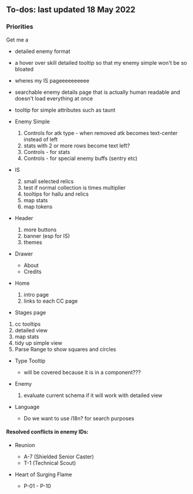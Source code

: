 ## To-dos: last updated 18 May 2022

### Priorities

Get me a

- detailed enemy format
- a hover over skill detailed tooltip so that my enemy simple won't be so bloated
- wheres my IS pageeeeeeeeee
- searchable enemy details page that is actually human readable and doesn't load everything at once
- tooltip for simple attributes such as taunt

- Enemy Simple

  1. Controls for atk type - when removed atk becomes text-center instead of left
  2. stats with 2 or more rows become text left?
  3. Controls - for stats
  4. Controls - for special enemy buffs (sentry etc)

- IS

  2. small selected relics
  3. test if normal collection is times multiplier
  4. tooltips for hallu and relics
  5. map stats
  6. map tokens

- Header

  1. more buttons
  2. banner (esp for IS)
  3. themes

- Drawer

  - About
  - Credits

- Home

  1. intro page
  2. links to each CC page

- Stages page

1.  cc tooltips
2.  detailed view
3.  map stats
4.  tidy up simple view
5.  Parse Range to show squares and circles

- Type Tooltip

  - will be covered because it is in a component???

- Enemy

  1. evaluate current schema if it will work with detailed view

- Language
  - Do we want to use i18n? for search purposes

#### Resolved conflicts in enemy IDs:

- Reunion

  - A-7 (Shielded Senior Caster)
  - T-1 (Technical Scout)

- Heart of Surging Flame

  - P-01 - P-10
